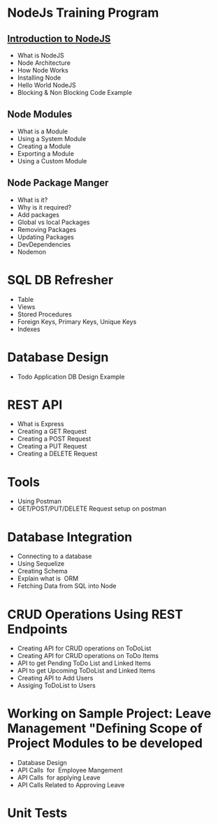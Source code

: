 # NodeJs Training Program 

## [Introduction to NodeJS](https://github.com/icosta-cci/nodejs/tree/master/1_IntroductionToNodeJs)	
* What is NodeJS
* Node Architecture
* How Node Works
* Installing Node
* Hello World NodeJS
* Blocking & Non Blocking Code Example

## Node Modules
* What is a Module
* Using a  System Module
* Creating a Module
* Exporting a Module
* Using a Custom Module


## Node Package Manger	
* What is it?
* Why is it required?
* Add packages
* Global vs local Packages
* Removing Packages
* Updating Packages
* DevDependencies
* Nodemon

# SQL DB Refresher	
* Table
* Views
* Stored Procedures
* Foreign Keys, Primary Keys, Unique Keys
* Indexes

# Database Design	
* Todo Application DB Design Example 

# REST API
* What is Express
* Creating a GET Request
* Creating a POST Request
* Creating a PUT Request
* Creating a DELETE Request

# Tools 
* Using Postman
* GET/POST/PUT/DELETE Request setup on postman


# Database Integration	
* Connecting to a database
* Using Sequelize
* Creating Schema
* Explain what is  ORM 
* Fetching Data from SQL into Node


# CRUD Operations Using REST Endpoints
* Creating API for CRUD operations on ToDoList
* Creating API for CRUD operations on ToDo Items
* API to get Pending ToDo List and Linked Items
* API to get Upcoming ToDoList and Linked Items
* Creating API to Add Users
* Assiging ToDoList to Users

# Working on Sample Project: Leave Management	"Defining Scope of Project Modules to be developed
* Database Design 
* API Calls  for  Employee Mangement 
* API Calls  for applying Leave
* API Calls Related to Approving Leave

# Unit Tests


